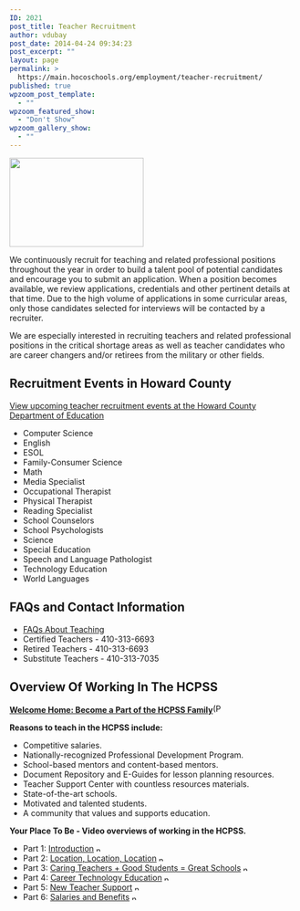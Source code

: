 ```yaml
---
ID: 2021
post_title: Teacher Recruitment
author: vdubay
post_date: 2014-04-24 09:34:23
post_excerpt: ""
layout: page
permalink: >
  https://main.hocoschools.org/employment/teacher-recruitment/
published: true
wpzoom_post_template:
  - ""
wpzoom_featured_show:
  - "Don't Show"
wpzoom_gallery_show:
  - ""
---
```

<img class="pict" border="0" src="/f/employment/employ_pic4.jpg" width="235" height="156" alt="" />

<p>We continuously recruit for teaching and related professional positions throughout the year in order to build a talent pool of potential candidates and encourage you to submit an application. When a position becomes available, we review applications,  credentials and other pertinent details at that time. Due to the high volume of applications in some curricular areas, only those candidates selected for interviews will be contacted by a recruiter.</p>

<p>We are especially interested in recruiting teachers and related professional positions in the critical shortage areas as well as teacher candidates who are career changers and/or retirees from the military or other fields.</p>

<h2>Recruitment Events in Howard County</h2>

<p><a href="/employment/teacher-recruitment/events/#schedule">View upcoming teacher recruitment events at the Howard County Department of Education</a></p>

<ul>
  <li>Computer Science</li>
  <li>English</li>
  <li>ESOL</li>
  <li>Family-Consumer Science</li>
  <li>Math</li>
  <li>Media Specialist</li>
  <li>Occupational Therapist</li>
  <li>Physical Therapist</li>
  <li>Reading Specialist</li>
  <li>School Counselors</li>
  <li>School Psychologists</li>
  <li>Science</li>
  <li>Special Education</li>
  <li>Speech and Language Pathologist</li>
  <li>Technology Education</li>
  <li>World Languages</li>
</ul>

<h2>FAQs and Contact Information</h2>

<ul>
  <li><a href="/employment/teacher-recruitment/frequently-asked-questions/">FAQs About Teaching</a></li>
  <li>Certified Teachers - 410-313-6693</li>
  <li>Retired Teachers - 410-313-6693</li>
  <li>Substitute Teachers - 410-313-7035</li>
</ul>

<h2>Overview Of Working In The HCPSS</h2>

<p><a href="/f/employment/welcomehome.pdf"><strong>Welcome Home: Become a Part of the HCPSS Family</strong></a><img src="/f/images/bullet-pdf.gif" border="0" align="bottom" width="16" height="16" alt="(PDF)"></p>

<p><strong>Reasons to teach in the HCPSS include:</strong></p>
<ul>
  <li>Competitive salaries.</li>
  <li>Nationally-recognized Professional Development Program.</li>
  <li>School-based mentors and content-based mentors.</li>
  <li>Document Repository and E-Guides for lesson planning resources.</li>
  <li>Teacher Support Center with countless resources materials.</li>
  <li>State-of-the-art schools.</li>
  <li>Motivated and talented students.</li>
  <li>A community that values and supports education.</li>
</ul>

<p><strong>Your Place To Be - Video overviews of working in the HCPSS.</strong></p>
<ul>
  <li>Part 1: <a href="http://www.youtube.com/watch?v=Y2mfRprNVwY">Introduction</a> <img src="/f/images/new_webpage.gif" alt="new webpage" width="11" height="10"></li>
  <li>Part 2: <a href="http://www.youtube.com/watch?v=34wNOHIvldI">Location, Location, Location</a> <img src="/f/images/new_webpage.gif" alt="new webpage" width="11" height="10"></li>
  <li>Part 3: <a href="http://www.youtube.com/watch?v=c3jQQJU4rEA">Caring Teachers + Good Students = Great Schools</a> <img src="/f/images/new_webpage.gif" alt="new webpage" width="11" height="10"></li>
  <li>Part 4: <a href="http://www.youtube.com/watch?v=8Gl_alIZCdo">Career Technology Education</a> <img src="/f/images/new_webpage.gif" alt="new webpage" width="11" height="10"></li>
  <li>Part 5: <a href="http://www.youtube.com/watch?v=AVz_qPySCBc">New Teacher Support</a> <img src="/f/images/new_webpage.gif" alt="new webpage" width="11" height="10"></li>
  <li>Part 6: <a href="http://www.youtube.com/watch?v=xzlD574-kTU">Salaries and Benefits</a> <img src="/f/images/new_webpage.gif" alt="new webpage" width="11" height="10"></li>
</ul>